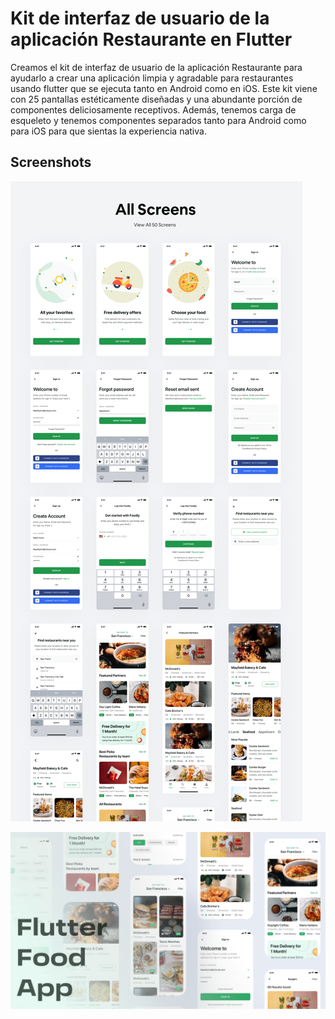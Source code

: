 # Kit de interfaz de usuario de la aplicación Restaurante en Flutter

Creamos el kit de interfaz de usuario de la aplicación Restaurante para ayudarlo a crear una aplicación limpia y agradable para restaurantes usando flutter que se ejecuta tanto en Android como en iOS. Este kit viene con 25 pantallas estéticamente diseñadas y una abundante porción de componentes deliciosamente receptivos. Además, tenemos carga de esqueleto y tenemos componentes separados tanto para Android como para iOS para que sientas la experiencia nativa.

## Screenshots

![All pages](/preview.png)

![Preview](/foodly_thun.png)
